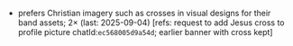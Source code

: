 - prefers Christian imagery such as crosses in visual designs for their band assets; 2× (last: 2025-09-04) [refs: request to add Jesus cross to profile picture chatId:`ec568005d9a54d`; earlier banner with cross kept]
